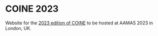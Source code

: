 # COINE 2023 <!-- [![DOI](https://zenodo.org/badge/70092435.svg)](https://zenodo.org/badge/latestdoi/70092435)-->

Website for the [2023 edition of COINE](https://github.com/coin-workshop/coine-2023-london) to be hosted at AAMAS 2023 in London, UK. 
